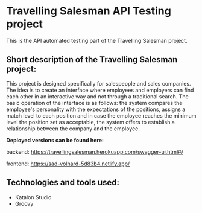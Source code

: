 # Travelling Salesman API Testing project

This is the API automated testing part of the Travelling Salesman project.

## Short description of the Travelling Salesman project:
This project is designed specifically for salespeople and sales companies. The idea is to create an interface where employees and employers can find each other in an interactive way and not through a traditional search. The basic operation of the interface is as follows: the system compares the employee's personality with the expectations of the positions, assigns a match level to each position and in case the employee reaches the minimum level the position set as acceptable, the system offers to establish a relationship between the company and the employee.

**Deployed versions can be found here:**

backend: https://travellingsalesman.herokuapp.com/swagger-ui.html#/

frontend: https://sad-volhard-5d83b4.netlify.app/

## Technologies and tools used:
- Katalon Studio
- Groovy
